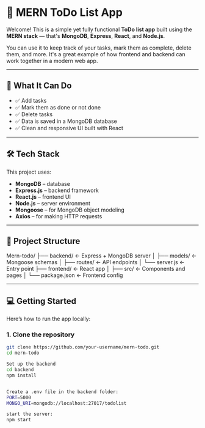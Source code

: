 # 📝 MERN ToDo List App

Welcome! This is a simple yet fully functional **ToDo list app** built using the **MERN stack** — that's **MongoDB**, **Express**, **React**, and **Node.js**.

You can use it to keep track of your tasks, mark them as complete, delete them, and more. It's a great example of how frontend and backend can work together in a modern web app.

---

## 🚀 What It Can Do

- ✅ Add tasks
- ✅ Mark them as done or not done
- ✅ Delete tasks
- ✅ Data is saved in a MongoDB database
- ✅ Clean and responsive UI built with React

---

## 🛠️ Tech Stack

This project uses:

- **MongoDB** – database
- **Express.js** – backend framework
- **React.js** – frontend UI
- **Node.js** – server environment
- **Mongoose** – for MongoDB object modeling
- **Axios** – for making HTTP requests

---

## 📂 Project Structure

Mern-todo/
├── backend/ ← Express + MongoDB server
│ ├── models/ ← Mongoose schemas
│ ├── routes/ ← API endpoints
│ └── server.js ← Entry point
├── frontend/ ← React app
│ ├── src/ ← Components and pages
│ └── package.json ← Frontend config

---

## 💻 Getting Started

Here’s how to run the app locally:

### 1. Clone the repository

```bash
git clone https://github.com/your-username/mern-todo.git
cd mern-todo

Set up the backend
cd backend
npm install


Create a .env file in the backend folder:
PORT=5000
MONGO_URI=mongodb://localhost:27017/todolist

start the server:
npm start


